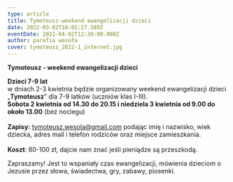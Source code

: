 ```yaml
---
type: article
title: Tymoteusz-weekend ewangelizacji dzieci
date: 2022-03-02T16:01:27.589Z
eventDate: 2022-04-02T12:30:00.000Z
author: parafia wesoła
cover: tymoteusz_2022-1_internet.jpg
---
```

<!--StartFragment-->

**Tymoteusz - weekend ewangelizacji dzieci**

**Dzieci 7-9 lat**\
w dniach 2-3 kwietnia będzie organizowany weekend ewangelizacji dzieci „**Tymoteusz**” dla 7-9 latków (uczniów klas I-III). \
**Sobota 2 kwietnia od 14.30 do 20.15 i niedziela 3 kwietnia od 9.00 do około 13.00** (bez noclegu)\
\
**Zapisy:** tymoteusz.wesola@gmail.com podając imię i nazwisko, wiek dziecka, adres mail i telefon rodziców oraz miejsce zamieszkania.\
\
**Koszt**: 80-100 zł, dajcie nam znać jeśli pieniądze są przeszkodą. 

Zapraszamy! Jest to wspaniały czas ewangelizacji, mówienia dzieciom o Jezusie przez słowa, świadectwa, gry, zabawy, piosenki. 

<!--EndFragment-->